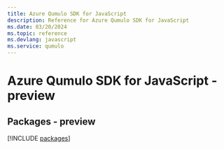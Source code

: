 ```yaml
---
title: Azure Qumulo SDK for JavaScript
description: Reference for Azure Qumulo SDK for JavaScript
ms.date: 03/20/2024
ms.topic: reference
ms.devlang: javascript
ms.service: qumulo
---
```

# Azure Qumulo SDK for JavaScript - preview
## Packages - preview
[!INCLUDE [packages](qumulo-index.md)]
